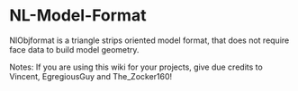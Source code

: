 # NL-Model-Format

NlObjformat is a triangle strips oriented model format, that does not require face data to build model geometry.

Notes: If you are using this wiki for your projects, give due credits to Vincent, EgregiousGuy and The_Zocker160!
